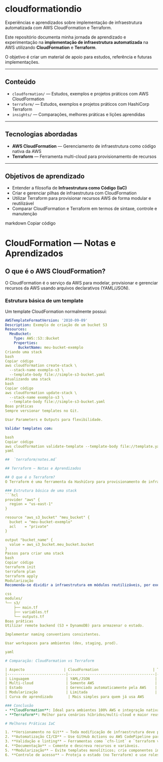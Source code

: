 # cloudformationdio
Experiências e aprendizados sobre implementação de infraestrutura automatizada com AWS CloudFormation e Terraform.

Este repositório documenta minha jornada de aprendizado e experimentação na **implementação de infraestrutura automatizada** na AWS utilizando **CloudFormation** e **Terraform**.

O objetivo é criar um material de apoio para estudos, referência e futuras implementações.

---

## Conteúdo

- `cloudformation/` — Estudos, exemplos e projetos práticos com AWS CloudFormation  
- `terraform/` — Estudos, exemplos e projetos práticos com HashiCorp Terraform  
- `insights/` — Comparações, melhores práticas e lições aprendidas  

---

##  Tecnologias abordadas
- **AWS CloudFormation** — Gerenciamento de infraestrutura como código nativa da AWS  
- **Terraform** — Ferramenta multi-cloud para provisionamento de recursos  

---

##  Objetivos de aprendizado
- Entender a filosofia de **Infraestrutura como Código (IaC)**  
- Criar e gerenciar pilhas de infraestrutura com CloudFormation  
- Utilizar Terraform para provisionar recursos AWS de forma modular e reutilizável  
- Comparar CloudFormation e Terraform em termos de sintaxe, controle e manutenção  


markdown
Copiar código
# CloudFormation — Notas e Aprendizados

## O que é o AWS CloudFormation?
O CloudFormation é o serviço da AWS para modelar, provisionar e gerenciar recursos da AWS usando arquivos declarativos (YAML/JSON).

### Estrutura básica de um template
Um template CloudFormation normalmente possui:
```yaml
AWSTemplateFormatVersion: '2010-09-09'
Description: Exemplo de criação de um bucket S3
Resources:
  MeuBucket:
    Type: AWS::S3::Bucket
    Properties:
      BucketName: meu-bucket-exemplo
Criando uma stack
bash
Copiar código
aws cloudformation create-stack \
  --stack-name exemplo-s3 \
  --template-body file://simple-s3-bucket.yaml
Atualizando uma stack
bash
Copiar código
aws cloudformation update-stack \
  --stack-name exemplo-s3 \
  --template-body file://simple-s3-bucket.yaml
Boas práticas
Sempre versionar templates no Git.

Usar Parameters e Outputs para flexibilidade.

Validar templates com:

bash
Copiar código
aws cloudformation validate-template --template-body file://template.yaml
yaml

##  `terraform/notes.md`

## Terraform — Notas e Aprendizados

## O que é o Terraform?
O Terraform é uma ferramenta da HashiCorp para provisionamento de infraestrutura em múltiplos provedores (AWS, Azure, GCP, etc).

### Estrutura básica de uma stack
```hcl
provider "aws" {
  region = "us-east-1"
}

resource "aws_s3_bucket" "meu_bucket" {
  bucket = "meu-bucket-exemplo"
  acl    = "private"
}

output "bucket_name" {
  value = aws_s3_bucket.meu_bucket.bucket
}
Passos para criar uma stack
bash
Copiar código
terraform init
terraform plan
terraform apply
Modularização
Recomenda-se dividir a infraestrutura em módulos reutilizáveis, por exemplo:

css
modules/
└── s3/
    ├── main.tf
    ├── variables.tf
    └── outputs.tf
Boas práticas
Utilizar remote backend (S3 + DynamoDB) para armazenar o estado.

Implementar naming conventions consistentes.

Usar workspaces para ambientes (dev, staging, prod).

yaml

# Comparação: CloudFormation vs Terraform

| Aspecto                  | CloudFormation                         | Terraform                            |
|---------------------------|----------------------------------------|--------------------------------------|
| Linguagem                 | YAML/JSON                              | HCL (HashiCorp Configuration Language) |
| Multi-cloud               | Somente AWS                            | Multi-cloud (AWS, Azure, GCP, etc.)  |
| Estado                    | Gerenciado automaticamente pela AWS    | Requer backend para estado remoto    |
| Modularização             | Limitada                               | Forte suporte a módulos              |
| Curva de aprendizado       | Mais simples para quem já usa AWS      | Mais flexível, porém mais complexa   |

### Conclusão
- **CloudFormation**: Ideal para ambientes 100% AWS e integração nativa.  
- **Terraform**: Melhor para cenários híbridos/multi-cloud e maior reuso.

# Melhores Práticas IaC

1. **Versionamento no Git** — Toda modificação de infraestrutura deve passar por versionamento.
2. **Automatização CI/CD** — Use GitHub Actions ou AWS CodePipeline para automatizar o deploy.
3. **Validação e linting** — Ferramentas como `cfn-lint` e `terraform validate`.
4. **Documentação** — Comente e descreva recursos e variáveis.
5. **Modularização** — Evite templates monolíticos; crie componentes independentes.
6. **Controle de acesso** — Proteja o estado (no Terraform) e use roles adequadas na AWS.

